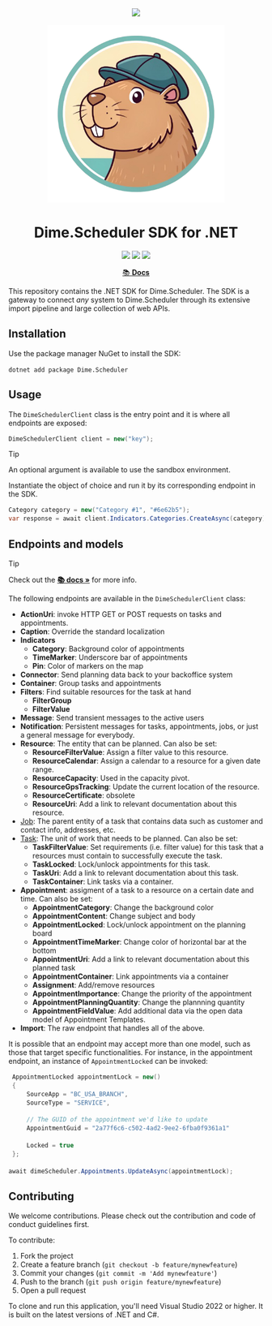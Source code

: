 <div align="center">
<img src="https://cdn.dimescheduler.com/dime-scheduler/v2/logo.svg" height="75px" />
</div>

<p align="center">
    <img src="assets/logo.png" width="350px">
</p>

<h1 align="center">Dime.Scheduler SDK for .NET </h1>

<p align="center">

  <img src="https://img.shields.io/nuget/v/Dime.Scheduler?style=flat-square&color=brightgreen" />
  <img src="https://img.shields.io/badge/License-MIT-brightgreen.svg?style=flat-square"/> <img src="https://img.shields.io/badge/PRs-welcome-brightgreen.svg?style=flat-square" />
</a>
</p>

<p align="center">
  <a href="https://docs.dimescheduler.com/develop/sdk">📚  <b>Docs</b></a>
</p>

This repository contains the .NET SDK for Dime.Scheduler. The SDK is a gateway to connect _any_ system to Dime.Scheduler through its extensive import pipeline and large collection of web APIs.

## Installation

Use the package manager NuGet to install the SDK:

`dotnet add package Dime.Scheduler`

## Usage

The `DimeSchedulerClient` class is the entry point and it is where all endpoints are exposed:

```csharp
DimeSchedulerClient client = new("key");
```

> [!TIP]  
> An optional argument is available to use the sandbox environment.

Instantiate the object of choice and run it by its corresponding endpoint in the SDK.

```csharp
Category category = new("Category #1", "#6e62b5");
var response = await client.Indicators.Categories.CreateAsync(category);
```

## Endpoints and models

> [!TIP]
> Check out the **[📚 docs »](https://docs.dimescheduler.com/develop/sdk)** for more info.

The following endpoints are available in the `DimeSchedulerClient` class:

- **ActionUri**: invoke HTTP GET or POST requests on tasks and appointments.
- **Caption**: Override the standard localization
- **Indicators**
  - **Category**: Background color of appointments
  - **TimeMarker**: Underscore bar of appointments
  - **Pin**: Color of markers on the map
- **Connector**: Send planning data back to your backoffice system
- **Container**: Group tasks and appointments
- **Filters**: Find suitable resources for the task at hand
  - **FilterGroup**
  - **FilterValue**
- **Message**: Send transient messages to the active users
- **Notification**: Persistent messages for tasks, appointments, jobs, or just a general message for everybody.
- **Resource**: The entity that can be planned. Can also be set:
  - **ResourceFilterValue**: Assign a filter value to this resource.
  - **ResourceCalendar**: Assign a calendar to a resource for a given date range.
  - **ResourceCapacity**: Used in the capacity pivot.
  - **ResourceGpsTracking**: Update the current location of the resource.
  - **ResourceCertificate**: obsolete
  - **ResourceUri**: Add a link to relevant documentation about this resource.
- [Job](https://docs.dimescheduler.com/develop/api/job): The parent entity of a task that contains data such as customer and contact info, addresses, etc. 
- [Task](https://docs.dimescheduler.com/develop/api/task): The unit of work that needs to be planned. Can also be set:
  - **TaskFilterValue**: Set requirements (i.e. filter value) for this task that a resources must contain to successfully execute the task.
  - **TaskLocked**: Lock/unlock appointments for this task.
  - **TaskUri**: Add a link to relevant documentation about this task.
  - **TaskContainer**: Link tasks via a container.
- **Appointment**: assigment of a task to a resource on a certain date and time. Can also be set:
  - **AppointmentCategory**: Change the background color
  - **AppointmentContent**: Change subject and body
  - **AppointmentLocked**: Lock/unlock appointment on the planning board
  - **AppointmentTimeMarker**: Change color of horizontal bar at the bottom
  - **AppointmentUri**: Add a link to relevant documentation about this planned task
  - **AppointmentContainer**: Link appointments via a container
  - **Assignment**: Add/remove resources 
  - **AppointmentImportance**: Change the priority of the appointment
  - **AppointmentPlanningQuantity**: Change the plannning quantity
  - **AppointmentFieldValue**: Add additional data via the open data model of Appointment Templates.
- **Import**: The raw endpoint that handles all of the above.

It is possible that an endpoint may accept more than one model, such as those that target specific functionalities.  For instance, in the appointment endpoint, an instance of `AppointmentLocked` can be invoked:

```csharp
 AppointmentLocked appointmentLock = new()
 {
     SourceApp = "BC_USA_BRANCH",
     SourceType = "SERVICE",

     // The GUID of the appointment we'd like to update
     AppointmentGuid = "2a77f6c6-c502-4ad2-9ee2-6fba0f9361a1"     
     
     Locked = true
 };

await dimeScheduler.Appointments.UpdateAsync(appointmentLock);
```

## Contributing

We welcome contributions. Please check out the contribution and code of conduct guidelines first.

To contribute:

1. Fork the project
2. Create a feature branch (`git checkout -b feature/mynewfeature`)
3. Commit your changes (`git commit -m 'Add mynewfeature'`)
4. Push to the branch (`git push origin feature/mynewfeature`)
5. Open a pull request

To clone and run this application, you'll need Visual Studio 2022 or higher. It is built on the latest versions of .NET and C#.